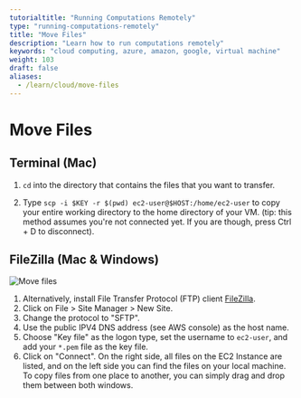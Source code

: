 ```yaml
---
tutorialtitle: "Running Computations Remotely"
type: "running-computations-remotely"
title: "Move Files"
description: "Learn how to run computations remotely"
keywords: "cloud computing, azure, amazon, google, virtual machine"
weight: 103
draft: false
aliases:
  - /learn/cloud/move-files
---
```


# Move Files

## Terminal (Mac)

1. `cd` into the directory that contains the files that you want to transfer. 

2. Type `scp -i $KEY -r $(pwd) ec2-user@$HOST:/home/ec2-user` to copy your entire working directory to the home directory of your VM. (tip: this method assumes you're not connected yet. If you are though, press Ctrl + D to disconnect).


## FileZilla (Mac & Windows)
![Move files](../img/move-files.gif)

1. Alternatively, install File Transfer Protocol (FTP) client [FileZilla](https://filezilla-project.org). 
2. Click on File > Site Manager > New Site.
3. Change the protocol to "SFTP".
4. Use the public IPV4 DNS address (see AWS console) as the host name. 
5. Choose "Key file" as the logon type, set the username to `ec2-user`, and add your `*.pem` file as the key file.
6. Click on "Connect". On the right side, all files on the EC2 Instance are listed, and on the left side you can find the files on your local machine. To copy files from one place to another, you can simply drag and drop them between both windows.

